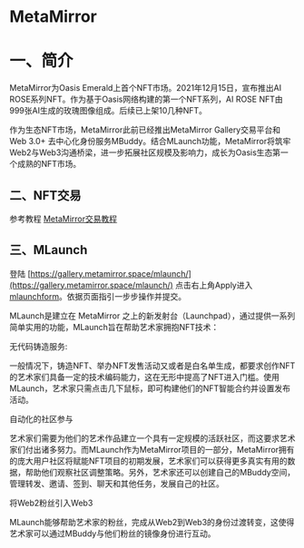 # MetaMirror

# 一、简介

MetaMirror为Oasis Emerald上首个NFT市场。2021年12月15日，宣布推出AI ROSE系列NFT。作为基于Oasis网络构建的第一个NFT系列，AI ROSE NFT由999张AI生成的玫瑰图像组成。后续已上架10几种NFT。

作为生态NFT市场，MetaMirror此前已经推出MetaMirror Gallery交易平台和Web 3.0+ 去中心化身份服务MBuddy。结合MLaunch功能，MetaMirror将筑牢Web2与Web3沟通桥梁，进一步拓展社区规模及影响力，成长为Oasis生态第一个成熟的NFT市场。


## 二、NFT交易

参考教程 [MetaMirror交易教程](https://medium.com/@little-white/%E5%A6%82%E4%BD%95%E4%BA%A4%E6%98%93ai-rose-nft-12b7a58c10d3)


## 三、MLaunch

登陆 [https://gallery.metamirror.space/mlaunch/](https://gallery.metamirror.space/mlaunch/) 点击右上角Apply进入[mlaunchform](https://gallery.metamirror.space/mlaunchform/)。依据页面指引一步步操作并提交。

MLaunch是建立在 MetaMirror 之上的新发射台（Launchpad），通过提供一系列简单实用的功能，MLaunch旨在帮助艺术家拥抱NFT技术：

无代码铸造服务:

一般情况下，铸造NFT、举办NFT发售活动又或者是白名单生成，都要求创作NFT的艺术家们具备一定的技术编码能力，这在无形中提高了NFT进入门槛。使用 MLaunch，艺术家只需点击几下鼠标，即可构建他们的NFT智能合约并设置发布活动。

自动化的社区参与

艺术家们需要为他们的艺术作品建立一个具有一定规模的活跃社区，而这要求艺术家们付出诸多努力。而MLaunch作为MetaMirror项目的一部分，MetaMirror拥有的庞大用户社区将赋能NFT项目的初期发展，艺术家们可以获得更多真实有用的数据，帮助他们观察社区调整策略。另外，艺术家还可以创建自己的MBuddy空间，管理转发、邀请、签到、聊天和其他任务，发展自己的社区。

将Web2粉丝引入Web3

MLaunch能够帮助艺术家的粉丝，完成从Web2到Web3的身份过渡转变，这使得艺术家可以通过MBuddy与他们粉丝的镜像身份进行互动。